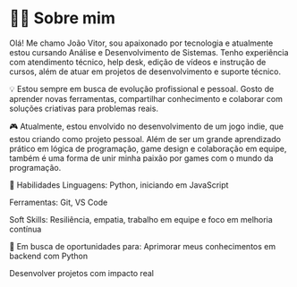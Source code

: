 # 👨‍💻 Sobre mim

Olá! Me chamo João Vitor, sou apaixonado por tecnologia e atualmente estou cursando Análise e Desenvolvimento de Sistemas. Tenho experiência com atendimento técnico, help desk, edição de vídeos e instrução de cursos, além de atuar em projetos de desenvolvimento e suporte técnico.

💡 Estou sempre em busca de evolução profissional e pessoal. Gosto de aprender novas ferramentas, compartilhar conhecimento e colaborar com soluções criativas para problemas reais.

🎮 Atualmente, estou envolvido no desenvolvimento de um jogo indie, que estou criando como projeto pessoal. Além de ser um grande aprendizado prático em lógica de programação, game design e colaboração em equipe, também é uma forma de unir minha paixão por games com o mundo da programação.

🧠 Habilidades
Linguagens: Python, iniciando em JavaScript

Ferramentas: Git, VS Code

Soft Skills: Resiliência, empatia, trabalho em equipe e foco em melhoria contínua

🚀 Em busca de oportunidades para:
Aprimorar meus conhecimentos em backend com Python

Desenvolver projetos com impacto real
